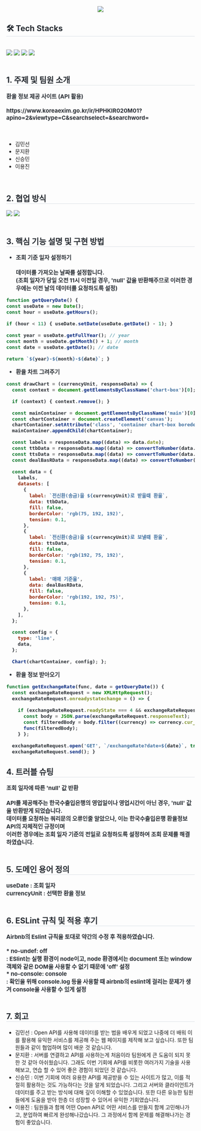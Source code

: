<div align= "center">
    <img src="https://capsule-render.vercel.app/api?type=waving&color=e8d930&height=240&text=Money%20Changer&animation=scaleIn&fontColor=ffffff&fontSize=70"/>
    </div>
    <div style="text-align: left;">
    <h2 style="border-bottom: 1px solid #d8dee4; color: #282d33;"> 🛠️ Tech Stacks </h2> <br> 
    <div style="margin: ; text-align: left;" "text-align: left;"> <img src="https://img.shields.io/badge/HTML5-E34F26?style=for-the-badge&logo=HTML5&logoColor=white">
          <img src="https://img.shields.io/badge/CSS3-1572B6?style=for-the-badge&logo=CSS3&logoColor=white">
          <img src="https://img.shields.io/badge/Javascript-F7DF1E?style=for-the-badge&logo=Javascript&logoColor=white">
          <img src="https://img.shields.io/badge/Node.js-339933?style=for-the-badge&logo=Node.js&logoColor=white">
          </div><br>
    </div>
    <div style="text-align: left;">
    <h2 style="border-bottom: 1px solid #D8DEE4; color: #282D33;">1. 주제 및 팀원 소개</h2>
    <div style="font-weight: 700; font-size: 15px; text-align: left; color: #282D33;">
      환율 정보 제공 사이트 (API 활용)<br><br>
      https://www.koreaexim.go.kr/ir/HPHKIR020M01?apino=2&viewtype=C&searchselect=&searchword=<br><br>
      </div>
      <br>
    </div>
      <ul>
        <li>김민선</li>
        <li>문지환</li>
        <li>신승민</li>
        <li>이용진</li>
      </ul><br>
    <div>
        <h2 style="border-bottom: 1px solid #D8DEE4; color: #282D33;">2. 협업 방식</h2>
        <div style="font-weight: 700; font-size: 15px; text-align: left; color: #282D33;">
          <img src="https://img.shields.io/badge/git-F05032?style=for-the-badge&logo=git&logoColor=white">
          <img src="https://img.shields.io/badge/github-181717?style=for-the-badge&logo=github&logoColor=white">
        </div>
    </div><br>
    <div>
        <h2 style="border-bottom: 1px solid #D8DEE4; color: #282D33;">3. 핵심 기능 설명 및 구현 방법</h2>
        <div style="font-weight: 700; font-size: 15px; text-align: left; color: #282D33;">
          
* 조회 기준 일자 설정하기<br><br>
  데이터를 가져오는 날짜를 설정합니다.<br>
  (조회 일자가 당일 오전 11시 이전일 경우, 'null' 값을 반환해주므로 이러한 경우에는 이전 날의 데이터를 요청하도록 설정)
```JavaScript
function getQueryDate() {
const useDate = new Date();
const hour = useDate.getHours();

if (hour < 11) { useDate.setDate(useDate.getDate() - 1); }

const year = useDate.getFullYear(); // year
const month = useDate.getMonth() + 1; // month
const date = useDate.getDate(); // date

return `${year}-${month}-${date}`; }
```

* 환율 차트 그려주기
```JavaScript
const drawChart = (currencyUnit, responseData) => {
  const context = document.getElementsByClassName('chart-box')[0];

  if (context) { context.remove(); }

  const mainContainer = document.getElementsByClassName('main')[0];
  const chartContainer = document.createElement('canvas');
  chartContainer.setAttribute('class', 'container chart-box boreder-solid');
  mainContainer.appendChild(chartContainer);

  const labels = responseData.map((data) => data.date);
  const ttbData = responseData.map((data) => convertToNumber(data.ttb));
  const ttsData = responseData.map((data) => convertToNumber(data.tts));
  const dealBasRData = responseData.map((data) => convertToNumber(data.deal_bas_r));

  const data = {
    labels,
    datasets: [
      {
        label: `전신환(송금)을 ${currencyUnit}로 받을때 환율`,
        data: ttbData,
        fill: false,
        borderColor: 'rgb(75, 192, 192)',
        tension: 0.1,
      },
      {
        label: `전신환(송금)을 ${currencyUnit}로 보낼때 환율`,
        data: ttsData,
        fill: false,
        borderColor: 'rgb(192, 75, 192)',
        tension: 0.1,
      },
      {
        label: '매매 기준율',
        data: dealBasRData,
        fill: false,
        borderColor: 'rgb(192, 192, 75)',
        tension: 0.1,
      },
    ],
  };

  const config = {
    type: 'line',
    data,
  };

  Chart(chartContainer, config); };
```

* 환율 정보 받아오기
```JavaScript
function getExchangeRate(func, date = getQueryDate()) {
  const exchangeRateRequest = new XMLHttpRequest();
  exchangeRateRequest.onreadystatechange = () => {

    if (exchangeRateRequest.readyState === 4 && exchangeRateRequest.status === 200) {
      const body = JSON.parse(exchangeRateRequest.responseText);
      const filteredBody = body.filter((currency) => currency.cur_unit !== 'KRW');
      func(filteredBody);
    } };

  exchangeRateRequest.open('GET', `/exchangeRate?date=${date}`, true);
  exchangeRateRequest.send(); }
```

  </div>
    </div>
    <div>
        <h2 style="border-bottom: 1px solid #D8DEE4; color: #282D33;">4. 트러블 슈팅</h2>
        <div style="font-weight: 700; font-size: 15px; text-align: left; color: #282D33;">
          조회 일자에 따른 'null' 값 반환<br><br>
          API를 제공해주는 한국수출입은행의 영업일이나 영업시간이 아닌 경우, 'null' 값을 반환받게 되었습니다.<br>
          데이터를 요청하는 쿼리문의 오류인줄 알았으나, 이는 한국수출입은행 환율정보 API의 자체적인 규정이며<br>
          이러한 경우에는 조회 일자 기준의 전일로 요청하도록 설정하여 조회 문제를 해결하였습니다.
        </div><br>
    </div>
    <div>
        <h2 style="border-bottom: 1px solid #D8DEE4; color: #282D33;">5. 도메인 용어 정의</h2>
        <div style="font-weight: 700; font-size: 15px; text-align: left; color: #282D33;">
            useDate : 조회 일자<br>
            currencyUnit : 선택한 환율 정보<br>
        </div><br>
    </div>
    <div>
        <h2 style="border-bottom: 1px solid #D8DEE4; color: #282D33;">6. ESLint 규칙 및 적용 후기</h2>
        <div style="font-weight: 700; font-size: 15px; text-align: left; color: #282D33;">
          Airbnb의 Eslint 규칙을 토대로 약간의 수정 후 적용하였습니다.<br><br>
          * no-undef: off<br>
          : ESlint는 실행 환경이 node이고, node 환경에서는 document 또는 window 객체와 같은 DOM을 사용할 수 없기 때문에 'off' 설정<br>
          * no-console: console<br>
          : 확인을 위해 console.log 등을 사용할 때 airbnb의 eslint에 걸리는 문제가 생겨 console을 사용할 수 있게 설정
        </div><br>
    </div>
     <div>
        <h2 style="border-bottom: 1px solid #D8DEE4; color: #282D33;">7. 회고</h2>
        <div style="font-weight: 700; font-size: 15px; text-align: left; color: #282D33;">
        </div>
             <ul>
        <li>김민선 : Open API를 사용해 데이터를 받는 법을 배우게 되었고 나중에 더 배워 이를 활용해 유익한 서비스를 제공해 주는 웹 페이지를 제작해 보고 싶습니다. 또한 팀원들과 같이 협업하며 많이 배운 것 같습니다.</li>
        <li>문지환 : 서버를 연결하고 API를 사용하는게 처음이라 팀원에게 큰 도움이 되지 못한 것 같아 아쉬웠습니다. 그래도 이번 기회에 API를 비롯한 여러가지 기술을 사용해보고, 연습 할 수 있어 좋은 경험이 되었던 것 같습니다.</li>
        <li>신승민 : 이번 기회에 여러 유용한 API를 제공받을 수 있는 사이트가 많고, 이를 적절히 활용하는 것도 가능하다는 것을 알게 되었습니다. 그리고 서버와 클라이언트가 데이터를 주고 받는 방식에 대해 깊이 이해할 수 있었습니다. 또한 다른 유능한 팀원들에게 도움을 받아 한층 더 성장할 수 있어서 유익한 기회였습니다.</li>
        <li>이용진 : 팀원들과 함께 어떤 Open API로 어떤 서비스를 만들지 함께 고민해나가고, 분업하여 빠르게 완성해나갔습니다. 그 과정에서 함께 문제를 해결해나가는 경험이 좋았습니다.</li>
      </ul>
    </div>
